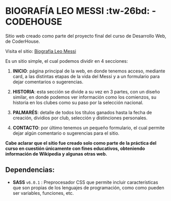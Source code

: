 # BIOGRAFÍA LEO MESSI :tw-26bd: - CODEHOUSE

Sitio web creado como parte del proyecto final del curso de Desarrollo Web, de CoderHouse.

Visita el sitio: [Biografía Leo Messi](https://biografialeomessi.netlify.app/ "Biografía Leo Messi")

Es un sitio simple, el cual podemos dividir en 4 secciones:

1. **INICIO**: página principal de la web, en donde tenemos acceso, mediante card, a las distintas etapas de la vida del Messi y a un formulario para dejar comentarios o sugerencias.

1. **HISTORIA**: esta sección se divide a su vez en 3 partes, con un diseño similar, en donde podemos ver información como los comienzos, su historia en los clubes como su paso por la selección nacional.

1. **PALMARÉS**: detalle de todos los títulos ganados hasta la fecha de creación, dividios por club, selección y distinciones personales.

1. **CONTACTO**: por último tenemos un pequeño formulario, el cual permite dejar algún comentario o sugerencias para el sitio.

**Cabe aclarar que el sitio fue creado solo como parte de la práctica del curso en cuestión únicamente con fines educativos, obteniendo información de Wikipedia y algunas otras web.**

## Dependencias:
- **SASS** `v6.0.1` : Preprocesador CSS que permite incluir características que son propias de los lenguajes de programación, como como pueden ser variables, funciones, etc.
